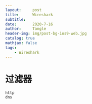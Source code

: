 ```yaml
---
layout:     post
title:      Wireshark
subtitle:   
date:       2020-7-16
author:     Tangle
header-img: img/post-bg-ios9-web.jpg
catalog: true
mathjax: false
tags:
    - Wireshark
---
```


# 过滤器

```
http
dns
```
